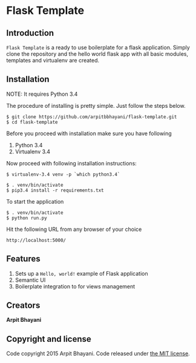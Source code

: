 # Flask Template

## Introduction

`Flask Template` is a ready to use boilerplate for a flask application. Simply clone the repository and the hello world flask app with all basic modules, templates and virtualenv are created.

## Installation

NOTE: It requires Python 3.4

The procedure of installing is pretty simple. Just follow the steps below.

```
$ git clone https://github.com/arpitbbhayani/flask-template.git
$ cd flask-template
```

Before you proceed with installation make sure you have following

1. Python 3.4
2. Virtualenv 3.4


Now proceed with following installation instructions:

```
$ virtualenv-3.4 venv -p `which python3.4`
```

```
$ . venv/bin/activate
$ pip3.4 install -r requirements.txt
```

To start the application
```
$ . venv/bin/activate
$ python run.py
```

Hit the following URL from any browser of your choice

```
http://localhost:5000/
```

## Features

1. Sets up a `Hello, world!` example of Flask application
2. Semantic UI
3. Boilerplate integration to for views management


## Creators

**Arpit Bhayani**

## Copyright and license
Code copyright 2015 Arpit Bhayani. Code released under [the MIT license](https://github.com/arpitbbhayani/flask-template/blob/master/LICENSE).
